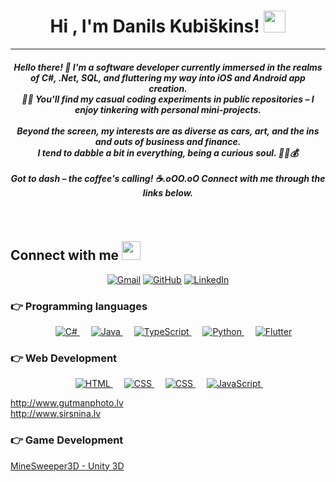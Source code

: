 <h1 align="center">Hi , I'm Danils Kubiškins! <img src="https://media.giphy.com/media/hvRJCLFzcasrR4ia7z/giphy.gif" width="35"></h1>

<hr/>
<h5 align="center">
Hello there! 👋 
I'm a software developer currently immersed in the realms of C#, .Net, SQL, and fluttering my way into iOS and Android app creation. <br>
📱💼 You'll find my casual coding experiments in public repositories – I enjoy tinkering with personal mini-projects. <br>
<br>
Beyond the screen, my interests are as diverse as cars, art, and the ins and outs of business and finance. <br>
I tend to dabble a bit in everything, being a curious soul. 🚗🎨💰<br>
<br>
Got to dash – the coffee's calling! ☕.oOO.oO Connect with me through the links below.<br>

</h5>
<br>

## Connect with me <img src="https://media.giphy.com/media/iY8CRBdQXODJSCERIr/giphy.gif" width="30px">
<p align="center">
	<a href="mailto:danils.kubiskins@gmail.com"><img src="https://img.shields.io/badge/Gmail-D14836?style=for-the-badge&logo=gmail&logoColor=white" alt="Gmail"/></a>
	<a href="https://github.com/K-Danils"><img src="https://img.shields.io/badge/GitHub-100000?style=for-the-badge&logo=github&logoColor=white" alt="GitHub"/></a>
	<a href="https://www.linkedin.com/in/danils-kubiskins/"><img src="https://img.shields.io/badge/LinkedIn-0077B5?style=for-the-badge&logo=linkedin&logoColor=white" alt="LinkedIn"/></a>
</p>


### 👉 Programming languages

<p align="center"> 
  &emsp; 
  <a href="https://docs.microsoft.com/en-us/dotnet/csharp/" target="_blank"> 
    <img alt="C#" src="https://img.shields.io/badge/C%23-239120?style=for-the-badge&logo=c-sharp&logoColor=white">
  </a> 
  &emsp;
  <a href="https://www.java.com/en/" target="_blank"> 
    <img alt="Java" src="https://img.shields.io/badge/Java-ED8B00?style=for-the-badge&logo=java&logoColor=white">
  </a> 
  &emsp;
  <a href="https://www.typescriptlang.org/" target="_blank"> 
    <img alt="TypeScript" src="https://img.shields.io/badge/TypeScript-007ACC?style=for-the-badge&logo=typescript&logoColor=white">
  </a>
  &emsp;
   <a href="https://www.python.org" target="_blank">
    <img alt="Python" src="https://img.shields.io/badge/Python-FFD43B?style=for-the-badge&logo=python&logoColor=blue">
  </a>
	&emsp;
<a href="https://flutter.dev/" target="_blank">
    <img alt="Flutter" src="https://img.shields.io/badge/Flutter-02569B?style=for-the-badge&logo=flutter&logoColor=white">
  </a>
</p>

### 👉 Web Development
<p align="center"> 
  &emsp; 
  <a href="https://www.w3.org/html/" target="_blank"> 
   <img alt="HTML" src="https://img.shields.io/badge/HTML5-E34F26?style=for-the-badge&logo=html5&logoColor=white">
  </a>   
  &emsp;
  <a href="https://www.w3schools.com/css/" target="_blank">
    <img alt="CSS" src="https://img.shields.io/badge/CSS3-1572B6?style=for-the-badge&logo=css3&logoColor=white">
  </a> 
	&emsp; 
<a href="https://www.php.net/" target="_blank">
    <img alt="CSS" src="https://img.shields.io/badge/PHP-777BB4?style=for-the-badge&logo=php&logoColor=white">
  </a> 
	&emsp; 
	  <a href="https://developer.mozilla.org/en-US/docs/Web/JavaScript" target="_blank"> 
     <img alt="JavaScript" src="https://img.shields.io/badge/JavaScript-323330?style=for-the-badge&logo=javascript&logoColor=F7DF1E">
   </a>
  &emsp;
</p>

<a href="http://www.gutmanphoto.lv/">http://www.gutmanphoto.lv</a></br>
<a href="http://www.sirsnina.lv/">http://www.sirsnina.lv</a>

### 👉 Game Development
<p align="center"> 
  <a href="https://k-danils.itch.io/mine-sweeper" target="_blank" align="center">
	  <p>MineSweeper3D - Unity 3D</p>
  </a> 
</p>
